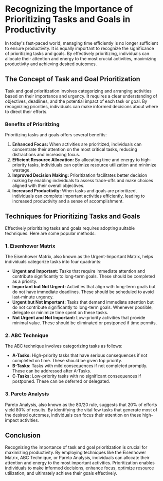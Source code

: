 # Recognizing the Importance of Prioritizing Tasks and Goals in Productivity

In today's fast-paced world, managing time efficiently is no longer sufficient to ensure productivity. It is equally important to recognize the significance of prioritizing tasks and goals. By effectively prioritizing, individuals can allocate their attention and energy to the most crucial activities, maximizing productivity and achieving desired outcomes.

## The Concept of Task and Goal Prioritization

Task and goal prioritization involves categorizing and arranging activities based on their importance and urgency. It requires a clear understanding of objectives, deadlines, and the potential impact of each task or goal. By recognizing priorities, individuals can make informed decisions about where to direct their efforts.

### Benefits of Prioritizing

Prioritizing tasks and goals offers several benefits:

1. **Enhanced Focus:** When activities are prioritized, individuals can concentrate their attention on the most critical tasks, reducing distractions and increasing focus.
2. **Efficient Resource Allocation:** By allocating time and energy to high-priority tasks, individuals can optimize resource utilization and minimize wastage.
3. **Improved Decision Making:** Prioritization facilitates better decision making by enabling individuals to assess trade-offs and make choices aligned with their overall objectives.
4. **Increased Productivity:** When tasks and goals are prioritized, individuals can complete important activities efficiently, leading to increased productivity and a sense of accomplishment.

## Techniques for Prioritizing Tasks and Goals

Effectively prioritizing tasks and goals requires adopting suitable techniques. Here are some popular methods:

### 1\. Eisenhower Matrix

The Eisenhower Matrix, also known as the Urgent-Important Matrix, helps individuals categorize tasks into four quadrants:

- **Urgent and Important:** Tasks that require immediate attention and contribute significantly to long-term goals. These should be completed as a priority.
- **Important but Not Urgent:** Activities that align with long-term goals but do not have immediate deadlines. These should be scheduled to avoid last-minute urgency.
- **Urgent but Not Important:** Tasks that demand immediate attention but do not contribute significantly to long-term goals. Whenever possible, delegate or minimize time spent on these tasks.
- **Not Urgent and Not Important:** Low-priority activities that provide minimal value. These should be eliminated or postponed if time permits.

### 2\. ABC Technique

The ABC technique involves categorizing tasks as follows:

- **A-Tasks:** High-priority tasks that have serious consequences if not completed on time. These should be given top priority.
- **B-Tasks:** Tasks with mild consequences if not completed promptly. These can be addressed after A-Tasks.
- **C-Tasks:** Low-priority tasks with no significant consequences if postponed. These can be deferred or delegated.

### 3\. Pareto Analysis

Pareto Analysis, also known as the 80/20 rule, suggests that 20% of efforts yield 80% of results. By identifying the vital few tasks that generate most of the desired outcomes, individuals can focus their attention on these high-impact activities.

## Conclusion

Recognizing the importance of task and goal prioritization is crucial for maximizing productivity. By employing techniques like the Eisenhower Matrix, ABC Technique, or Pareto Analysis, individuals can allocate their attention and energy to the most important activities. Prioritization enables individuals to make informed decisions, enhance focus, optimize resource utilization, and ultimately achieve their goals effectively.
